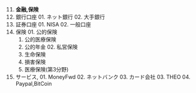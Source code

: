 11. **金融,保険**
  01. 銀行口座
    01. ネット銀行
    02. 大手銀行
  02. 証券口座
    01. NISA
    02. 一般口座
  02. 保険
    01. 公的保険
      01. 公的医療保険
      02. 公的年金
    02. 私営保険
      01. 生命保険
      02. 損害保険
      03. 医療保険(第3分野)
  02. サービス,
    01. MoneyFwd
    02. ネットバンク
    03. カード会社
    03. THEO
    04. Paypal,BitCoin
